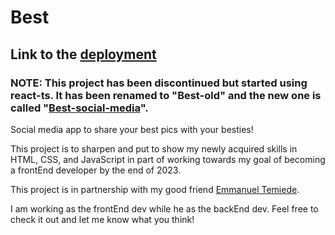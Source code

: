 # Best

## Link to the [deployment](https://best-virid.vercel.app/)

### **NOTE**: This project has been discontinued but started using react-ts. It has been renamed to "Best-old" and the new one is called "[Best-social-media](https://github.com/Femosky/Best-social-media)".

Social media app to share your best pics with your besties!

This project is to sharpen and put to show my newly acquired skills in HTML, CSS, and JavaScript in part of working towards my goal of becoming a frontEnd developer by the end of 2023.

This project is in partnership with my good friend [Emmanuel Temiede](https://github.com/dacoolguy1).

I am working as the frontEnd dev while he as the backEnd dev. Feel free to check it out and let me know what you think!
